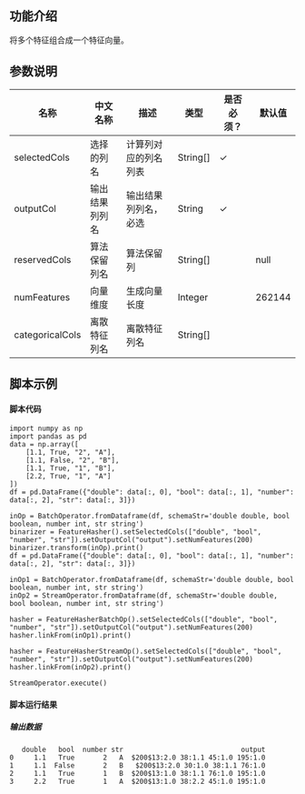 ## 功能介绍
将多个特征组合成一个特征向量。

## 参数说明

| 名称 | 中文名称 | 描述 | 类型 | 是否必须？ | 默认值 |
| --- | --- | --- | --- | --- | --- |
| selectedCols | 选择的列名 | 计算列对应的列名列表 | String[] | ✓ |  |
| outputCol | 输出结果列列名 | 输出结果列列名，必选 | String | ✓ |  |
| reservedCols | 算法保留列名 | 算法保留列 | String[] |  | null |
| numFeatures | 向量维度 | 生成向量长度 | Integer |  | 262144 |
| categoricalCols | 离散特征列名 | 离散特征列名 | String[] |  |  |


## 脚本示例
#### 脚本代码
```
import numpy as np
import pandas as pd
data = np.array([
    [1.1, True, "2", "A"],
    [1.1, False, "2", "B"],
    [1.1, True, "1", "B"],
    [2.2, True, "1", "A"]
])
df = pd.DataFrame({"double": data[:, 0], "bool": data[:, 1], "number": data[:, 2], "str": data[:, 3]})

inOp = BatchOperator.fromDataframe(df, schemaStr='double double, bool boolean, number int, str string')
binarizer = FeatureHasher().setSelectedCols(["double", "bool", "number", "str"]).setOutputCol("output").setNumFeatures(200)
binarizer.transform(inOp).print()
df = pd.DataFrame({"double": data[:, 0], "bool": data[:, 1], "number": data[:, 2], "str": data[:, 3]})

inOp1 = BatchOperator.fromDataframe(df, schemaStr='double double, bool boolean, number int, str string')
inOp2 = StreamOperator.fromDataframe(df, schemaStr='double double, bool boolean, number int, str string')

hasher = FeatureHasherBatchOp().setSelectedCols(["double", "bool", "number", "str"]).setOutputCol("output").setNumFeatures(200)
hasher.linkFrom(inOp1).print()

hasher = FeatureHasherStreamOp().setSelectedCols(["double", "bool", "number", "str"]).setOutputCol("output").setNumFeatures(200)
hasher.linkFrom(inOp2).print()

StreamOperator.execute()
```

#### 脚本运行结果

##### 输出数据
```
   double   bool  number str                             output
0     1.1   True       2   A  $200$13:2.0 38:1.1 45:1.0 195:1.0
1     1.1  False       2   B   $200$13:2.0 30:1.0 38:1.1 76:1.0
2     1.1   True       1   B  $200$13:1.0 38:1.1 76:1.0 195:1.0
3     2.2   True       1   A  $200$13:1.0 38:2.2 45:1.0 195:1.0
```
